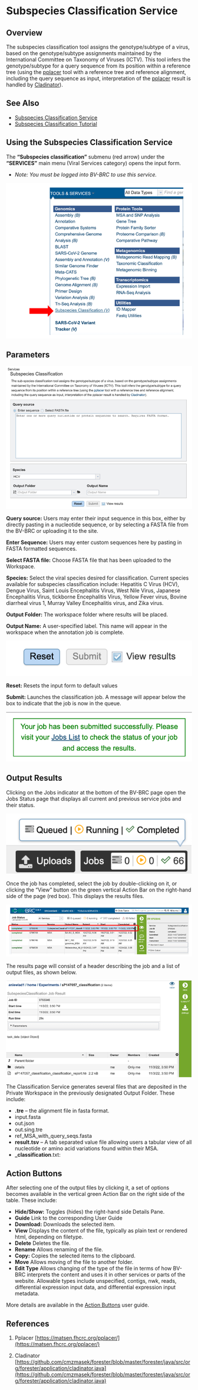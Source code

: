 # Subspecies Classification Service

## Overview

The subspecies classification tool assigns the genotype/subtype of a virus, based on the genotype/subtype assignments maintained by the International Committee on Taxonomy of Viruses (ICTV). This tool infers the genotype/subtype for a query sequence from its position within a reference tree (using the [pplacer](https://matsen.fhcrc.org/pplacer) tool with a reference tree and reference alignment, including the query sequence as input, interpretation of the [pplacer](https://matsen.fhcrc.org/pplacer) result is handled by [Cladinator](https://github.com/cmzmasek/forester/blob/master/forester/java/src/org/forester/application/cladinator.java)).

## See Also
  * [Subspecies Classification Service](https://www.bv-brc.org/app/SubspeciesClassification)
  * [Subspecies Classification Tutorial](../../tutorial/subspecies_classification/subspecies_classification.html)

  ## Using the Subspecies Classification Service
  The **“Subspecies classification”** submenu (red arrow) under the **“SERVICES”** main menu (Viral Services category) opens the input form.

  * *Note: You must be logged into BV-BRC to use this service.*

![Subspecies Classification Menu](../images/subspecies-1.png)

## Parameters
![Subspecies Parameters](../images/subspecies-2.png)

**Query source:** Users may enter their input sequence in this box, either by  directly pasting in a nucleotide sequence, or by selecting a FASTA file from the BV-BRC or uploading it to the site.

**Enter Sequence:** Users may enter custom sequences here by pasting in FASTA formatted sequences.

**Select FASTA file:** Choose FASTA file that has been uploaded to the Workspace.

**Species:** Select the viral species desired for classification. Current species available for subspecies classification include: Hepatitis C Virus (HCV), Dengue Virus, Saint Louis Encephalitis Virus, West Nile Virus, Japanese Encephalitis Virus, tickborne Encephalitis Virus, Yellow Fever virus, Bovine diarrheal virus 1, Murray Valley Encephalitis virus, and Zika virus.

**Output Folder:** The workspace folder where results will be placed.

**Output Name:** A user-specified label. This name will appear in the workspace when the annotation job is complete.

![Submit Buttons](../images/subspecies-3.png)

**Reset:** Resets the input form to default values

**Submit:** Launches the classification job. A message will appear below the box to indicate that the job is now in the queue. 

![Job Submission Message](../images/subspecies-4.png)

## Output Results
Clicking on the Jobs indicator at the bottom of the BV-BRC page open the Jobs Status page that displays all current and previous service jobs and their status.

![Job Status Bar](../images/subspecies-5.png)

Once the job has completed, select the job by double-clicking on it, or clicking the “View” button on the green vertical Action Bar on the right-hand side of the page (red box). This displays the results files.

![Job Status Page](../images/subspecies-6.png)

The results page will consist of a header describing the job and a list of output files, as shown below.

![Job Status Results Page](../images/subspecies-7.png)

The Classification Service generates several files that are deposited in the Private Workspace in the previously designated Output Folder. These include:

  * **.tre** – the alignment file in fasta format.
  * input.fasta
  * out.json
  * out.sing.tre
  * ref_MSA_with_query_seqs.fasta
  * **result.tsv** – A tab separated value file allowing users a tabular view of all nucleotide or amino acid variations found within their MSA.
  * **_classification**.txt:

  ## Action Buttons
  After selecting one of the output files by clicking it, a set of options becomes available in the vertical green Action Bar on the right side of the table. These include:

* **Hide/Show:** Toggles (hides) the right-hand side Details Pane.
* **Guide** Link to the corresponding User Guide
* **Download:** Downloads the selected item.
* **View** Displays the content of the file, typically as plain text or rendered html, depending on filetype.
* **Delete** Deletes the file.
* **Rename** Allows renaming of the file.
* **Copy:** Copies the selected items to the clipboard.
* **Move** Allows moving of the file to another folder.
* **Edit Type** Allows changing of the type of the file in terms of how BV-BRC interprets the content and uses it in other services or parts of the website. Allowable types include unspecified, contigs, nwk, reads, differential expression input data, and differential expression input metadata.

More details are available in the [Action Buttons](https://bv-brc.org/docs/user_guides/action_buttons.html) user guide.

## References
1.  Pplacer
    [https://matsen.fhcrc.org/pplacer/](https://matsen.fhcrc.org/pplacer/)

2.  Cladinator
    [https://github.com/cmzmasek/forester/blob/master/forester/java/src/org/forester/application/cladinator.java](https://github.com/cmzmasek/forester/blob/master/forester/java/src/org/forester/application/cladinator.java)
